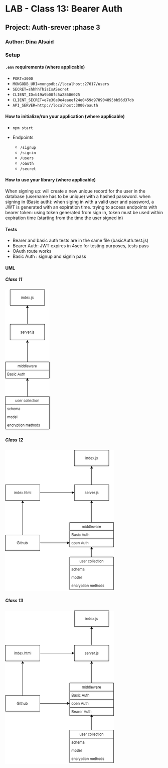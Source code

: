 # LAB - Class 13: Bearer Auth

## Project: Auth-srever :phase 3

### Author: Dina Alsaid

### Setup

#### `.env` requirements (where applicable)

- `PORT=3000`
- `MONGODB_URI=mongodb://localhost:27017/users`
- `SECRET=shhhhThisIsASecret`
- `CLIENT_ID=b19a9b00fc5a28606025`
- `CLIENT_SECRET=e7e30a0e4eaeef24e0459d978904895bb56d37db`
- `API_SERVER=http://localhost:3000/oauth`

#### How to initialize/run your application (where applicable)

- `npm start`

- Endpoints
  - `/signup`
  - `/signin`
  - `/users`
  - `/oauth`
  - `/secret`

#### How to use your library (where applicable)

When signing up: will create a new unique record for the user in the database (username has to be unique) with a hashed password.
when signing in (Basic auth): when siging in with a valid user and password, a JWT is generated with an expiration time.
trying to access endpoints with bearer token: using token generated from sign in, token must be used within expiration time (starting from the time the user signed in)

#### Tests

- Bearer and basic auth tests are in the same file (basicAuth.test.js)
- Bearer Auth: JWT expires in 4sec for testing purposes, tests pass
- OAuth route works
- Basic Auth : signup and signin pass

#### UML

##### Class 11

![class 11 UML](./class11.png)  

##### Class 12

![class 12 UML](./class12.png)  

##### Class 13

![class 13 UML](./class13.png)  
